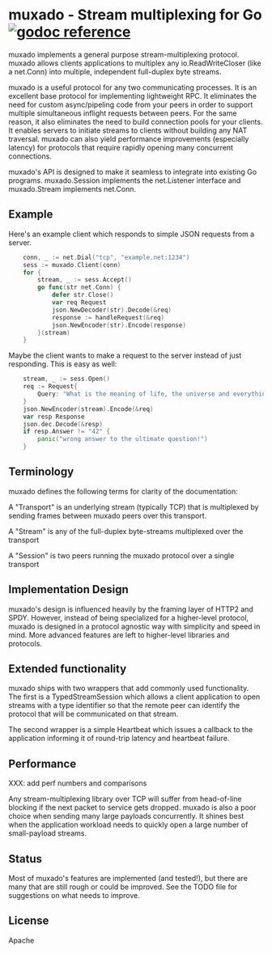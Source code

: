 # muxado - Stream multiplexing for Go [![godoc reference](https://godoc.org/github.com/inconshreveable/muxado?status.png)](https://godoc.org/github.com/inconshreveable/muxado)

muxado implements a general purpose stream-multiplexing protocol. muxado allows clients applications
to multiplex any io.ReadWriteCloser (like a net.Conn) into multiple, independent full-duplex byte streams.

muxado is a useful protocol for any two communicating processes. It is an excellent base protocol
for implementing lightweight RPC. It eliminates the need for custom async/pipeling code from your peers
in order to support multiple simultaneous inflight requests between peers. For the same reason, it also
eliminates the need to build connection pools for your clients. It enables servers to initiate streams
to clients without building any NAT traversal. muxado can also yield performance improvements (especially
latency) for protocols that require rapidly opening many concurrent connections.

muxado's API is designed to make it seamless to integrate into existing Go programs. muxado.Session
implements the net.Listener interface and muxado.Stream implements net.Conn.

## Example

Here's an example client which responds to simple JSON requests from a server.

```go
    conn, _ := net.Dial("tcp", "example.net:1234")
    sess := muxado.Client(conn)
    for {
        stream, _ := sess.Accept()
        go func(str net.Conn) {
            defer str.Close()
            var req Request
            json.NewDecoder(str).Decode(&req)
            response := handleRequest(&req)
            json.NewEncoder(str).Encode(response)
        }(stream)
    }
```

Maybe the client wants to make a request to the server instead of just responding. This is easy as well:

```go
    stream, _ := sess.Open()
    req := Request{
        Query: "What is the meaning of life, the universe and everything?",
    }
    json.NewEncoder(stream).Encode(&req)
    var resp Response
    json.dec.Decode(&resp)
    if resp.Answer != "42" {
        panic("wrong answer to the ultimate question!")
    }
```

## Terminology
muxado defines the following terms for clarity of the documentation:

A "Transport" is an underlying stream (typically TCP) that is multiplexed by sending frames between muxado peers over this transport.

A "Stream" is any of the full-duplex byte-streams multiplexed over the transport

A "Session" is two peers running the muxado protocol over a single transport

## Implementation Design
muxado's design is influenced heavily by the framing layer of HTTP2 and SPDY. However, instead
of being specialized for a higher-level protocol, muxado is designed in a protocol agnostic way
with simplicity and speed in mind. More advanced features are left to higher-level libraries and protocols.

## Extended functionality
muxado ships with two wrappers that add commonly used functionality. The first is a TypedStreamSession
which allows a client application to open streams with a type identifier so that the remote peer
can identify the protocol that will be communicated on that stream.

The second wrapper is a simple Heartbeat which issues a callback to the application informing it
of round-trip latency and heartbeat failure.

## Performance
XXX: add perf numbers and comparisons

Any stream-multiplexing library over TCP will suffer from head-of-line blocking if the next packet to service gets dropped.
muxado is also a poor choice when sending many large payloads concurrently.
It shines best when the application workload needs to quickly open a large number of small-payload streams.

## Status
Most of muxado's features are implemented (and tested!), but there are many that are still rough or could be improved. See the TODO file for suggestions on what needs to improve.

## License
Apache
